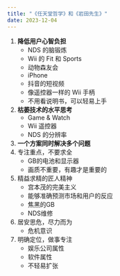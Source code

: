 ```yaml
---
title: "《任天堂哲学》和《岩田先生》"
date: 2023-12-04
---
```


1. **降低用户心智负担**
    - NDS 的脑锻炼
    - Wii 的 Fit 和 Sports
    - 动物森友会
    - iPhone
    - 抖音的短视频
    - 像遥控器一样的 Wii 手柄
    - 不用看说明书，可以轻易上手
1. **枯萎技术的水平思考**
    - Game & Watch
    - Wii 遥控器
    - NDS 的分辨率
1. **一个方案同时解决多个问题**
1. 专注重点，不要求全
    - GB的电池和显示器
    - 画质不重要，有趣才是重要的
1. 精益求精的匠人精神
    - 宫本茂的完美主义
    - 能够准确预测市场和用户的反应
    - 焦黑的GB
    - NDS维修
1. 居安思危，尽力而为
    - 危机意识
1. 明确定位，做事专注
    - 娱乐公司属性
    - 软件属性
    - 不轻易扩张